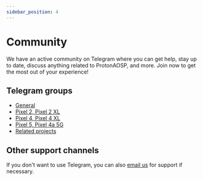 ```yaml
---
sidebar_position: 4
---
```


# Community

We have an active community on Telegram where you can get help, stay up to date, discuss anything related to ProtonAOSP, and more. Join now to get the most out of your experience!

## Telegram groups

- [General](https://t.me/protonaosp)
- [Pixel 2, Pixel 2 XL](https://t.me/proton_p2)
- [Pixel 4, Pixel 4 XL](https://t.me/proton_p4)
- [Pixel 5, Pixel 4a 5G](https://t.me/proton_p5)
- [Related projects](https://t.me/proton_releases)

## Other support channels

If you don't want to use Telegram, you can also [email us](mailto:protonaosp.support@kdrag0n.dev) for support if necessary.
